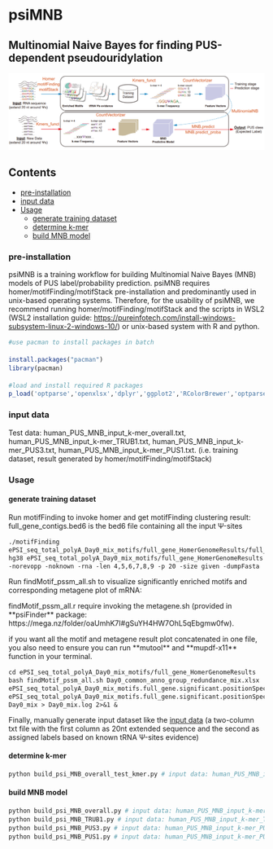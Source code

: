 # psiMNB

## Multinomial Naive Bayes for finding PUS-dependent pseudouridylation

![psiMNB](psiMNB.png)

## Contents
- [pre-installation](#pre-installation)
- [input data](#input-data)
- [Usage](#Usage)
  - [generate training dataset](#generate-training-dataset)
  - [determine k-mer](#determine-k-mer)
  - [build MNB model](#build-MNB-model)

### pre-installation
psiMNB is a training workflow for building Multinomial Naive Bayes (MNB) models of PUS label/probability prediction. psiMNB requires homer/motifFinding/motifStack pre-installation and predominantly used in unix-based operating systems. Therefore, for the usability of psiMNB, we recommend running homer/motifFinding/motifStack and the scripts in WSL2 (WSL2 installation guide: https://pureinfotech.com/install-windows-subsystem-linux-2-windows-10/) or unix-based system with R and python.

```R
#use pacman to install packages in batch

install.packages("pacman")
library(pacman)

#load and install required R packages 
p_load('optparse','openxlsx','dplyr','ggplot2','RColorBrewer','optparse','motifStack','gridGraphics','stringr')
```
### input data
Test data: human_PUS_MNB_input_k-mer_overall.txt, human_PUS_MNB_input_k-mer_TRUB1.txt, human_PUS_MNB_input_k-mer_PUS3.txt, human_PUS_MNB_input_k-mer_PUS1.txt. (i.e. training dataset, result generated by homer/motifFinding/motifStack)

### Usage

#### generate training dataset

Run motifFinding to invoke homer and get motifFinding clustering result: full_gene_contigs.bed6 is the bed6 file containing all the input Ψ-sites
```shell
./motifFinding ePSI_seq_total_polyA_Day0_mix_motifs/full_gene_HomerGenomeResults/full_gene_contigs.bed6 hg38 ePSI_seq_total_polyA_Day0_mix_motifs/full_gene_HomerGenomeResults -norevopp -noknown -rna -len 4,5,6,7,8,9 -p 20 -size given -dumpFasta
```

Run findMotif_pssm_all.sh to visualize significantly enriched motifs and corresponding metagene plot of mRNA:

<div class="note">
  <p>findMotif_pssm_all.r require invoking the metagene.sh (provided in **psiFinder** package: https://mega.nz/folder/oaUmhK7I#gSuYH4HW7OhL5qEbgmw0fw).</p>
   <p>if you want all the motif and metagene result plot concatenated in one file, you also need to ensure you can run **mutool** and **mupdf-x11** function in your terminal.</p>
</div> 


```shell
cd ePSI_seq_total_polyA_Day0_mix_motifs/full_gene_HomerGenomeResults
bash findMotif_pssm_all.sh Day0_common_anno_group_redundance_mix.xlsx ePSI_seq_total_polyA_Day0_mix_motifs.full_gene.significant.positionSpecifc.motifs.sequences.txt ePSI_seq_total_polyA_Day0_mix_motifs.full_gene.significant.positionSpecifc.motifs.txt Day0_mix > Day0_mix.log 2>&1 &
```

Finally, manually generate input dataset like the [input data](#input-data) (a two-column txt file with the first column as 20nt extended sequence and the second as assigned labels based on known tRNA Ψ-sites evidence)

#### determine k-mer
```python
python build_psi_MNB_overall_test_kmer.py # input data: human_PUS_MNB_input_k-mer_overall.txt is loaded
```

#### build MNB model
```python
python build_psi_MNB_overall.py # input data: human_PUS_MNB_input_k-mer_overall.txt is loaded
python build_psi_MNB_TRUB1.py # input data: human_PUS_MNB_input_k-mer_TRUB1.txt is loaded
python build_psi_MNB_PUS3.py # input data: human_PUS_MNB_input_k-mer_PUS3.txt is loaded
python build_psi_MNB_PUS1.py # input data: human_PUS_MNB_input_k-mer_PUS1.txt is loaded
```
